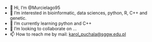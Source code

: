 - 👋 Hi, I’m @Murcielago95
- 👀 I’m interested in bioinformatic, data sciences, python, R, C++ and genetic.
- 🌱 I’m currently learning python and C++
- 💞️ I’m looking to collaborate on ...
- 📫 How to reach me by mail: karol_puchala@sggw.edu.pl

<!---
Murcielago95/Murcielago95 is a ✨ special ✨ repository because its `README.md` (this file) appears on your GitHub profile.
You can click the Preview link to take a look at your changes.
--->
